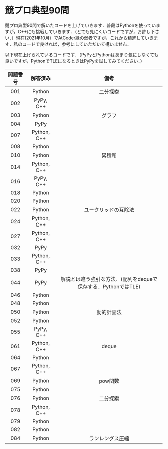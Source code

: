 # 競プロ典型90問
競プロ典型90問で解いたコードを上げていきます．普段はPythonを使っていますが，C++にも挑戦していきます．（とても見にくいコードですが，お許し下さい．）現在(2021年10月）でAtCoder緑の弱者ですが，これから精進していきます．私のコードで良ければ，参考にしていただいて構いません．

以下現在上げられているコードです．（PyPyとPythonはあまり気にしなくても良いですが，PythonでTLEになるときはPyPyを試してみてください．）

| 問題番号 | 解答済み | 備考 |
| :--: | :--: | :--:|
| 001 | Python | 二分探索 |
| 002 | PyPy, C++ |  |
| 003 | Python | グラフ |
| 004 | PyPy |  |
| 007 | Python, C++ |  |
| 008 | Python |  |
| 010 | Python | 累積和 |
| 014 | Python, C++ |  |
| 016 | PyPy, C++ |  |
| 018 | Python |  |
| 020 | Python |  |
| 022 | Python | ユークリッドの互除法 |
| 024 | Python, C++ |  |
| 027 | Python, C++ |  |
| 032 | PyPy |  |
| 033 | Python, C++ |  |
| 038 | PyPy |  |
| 044 | PyPy | 解説とは違う強引な方法．(配列をdequeで保存する．PythonではTLE) |
| 046 | Python |  |
| 048 | Python |  |
| 050 | Python | 動的計画法 |
| 052 | Python |  |
| 055 | PyPy, C++ |  |
| 061 | Python, C++ | deque |
| 064 | Python | |
| 067 | Python, C++ |  |
| 069 | Python | pow関数 |
| 075 | Python |  |
| 076 | Python | 二分探索 |
| 078 | Python, C++ |  |
| 079 | Python |  |
| 082 | Python |  |
| 084 | Python | ランレングス圧縮 |
